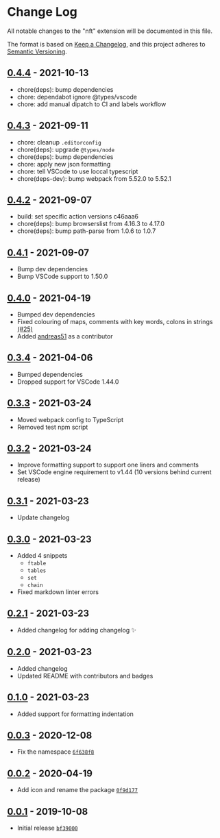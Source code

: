 # Change Log

All notable changes to the "nft" extension will be documented in this file.

The format is based on [Keep a Changelog](https://keepachangelog.com/en/1.0.0/),
and this project adheres to [Semantic Versioning](https://semver.org/spec/v2.0.0.html).

## [0.4.4] - 2021-10-13

- chore(deps): bump dependencies
- chore: dependabot ignore @types/vscode
- chore: add manual dipatch to CI and labels workflow

## [0.4.3] - 2021-09-11

- chore: cleanup `.editorconfig`
- chore(deps): upgrade `@types/node`
- chore(deps): bump dependencies
- chore: apply new json formatting
- chore: tell VSCode to use loccal typescript
- chore(deps-dev): bump webpack from 5.52.0 to 5.52.1

## [0.4.2] - 2021-09-07

- build: set specific action versions c46aaa6
- chore(deps): bump browserslist from 4.16.3 to 4.17.0
- chore(deps): bump path-parse from 1.0.6 to 1.0.7

## [0.4.1] - 2021-09-07

- Bump dev dependencies
- Bump VSCode support to 1.50.0

## [0.4.0] - 2021-04-19

- Bumped dev dependencies
- Fixed colouring of maps, comments with key words, colons in strings [(#25)](https://github.com/omBratteng/vscode-nftables/issues/25)
- Added [andreas51](https://github.com/andreas51) as a contributor

## [0.3.4] - 2021-04-06

- Bumped dependencies
- Dropped support for VSCode 1.44.0

## [0.3.3] - 2021-03-24

- Moved webpack config to TypeScript
- Removed test npm script

## [0.3.2] - 2021-03-24

- Improve formatting support to support one liners and comments
- Set VSCode engine requirement to v1.44 (10 versions behind current release)

## [0.3.1] - 2021-03-23

- Update changelog

## [0.3.0] - 2021-03-23

- Added 4 snippets
  - `ftable`
  - `tables`
  - `set`
  - `chain`
- Fixed markdown linter errors

## [0.2.1] - 2021-03-23

- Added changelog for adding changelog ✨

## [0.2.0] - 2021-03-23

- Added changelog
- Updated README with contributors and badges

## [0.1.0] - 2021-03-23

- Added support for formatting indentation

## [0.0.3] - 2020-12-08

- Fix the namespace [`6f638f8`](https://github.com/omBratteng/vscode-nftables/commit/6f638f8)

## [0.0.2] - 2020-04-19

- Add icon and rename the package [`0f9d177`](https://github.com/omBratteng/vscode-nftables/commit/0f9d177)

## [0.0.1] - 2019-10-08

- Initial release [`bf39000`](https://github.com/omBratteng/vscode-nftables/commit/bf39000)

[0.4.4]: https://github.com/omBratteng/vscode-nftables/compare/0.4.3...0.4.4
[0.4.3]: https://github.com/omBratteng/vscode-nftables/compare/0.4.2...0.4.3
[0.4.2]: https://github.com/omBratteng/vscode-nftables/compare/0.4.1...0.4.2
[0.4.1]: https://github.com/omBratteng/vscode-nftables/compare/0.4.0...0.4.1
[0.4.0]: https://github.com/omBratteng/vscode-nftables/compare/0.3.4...0.4.0
[0.3.4]: https://github.com/omBratteng/vscode-nftables/compare/0.3.3...0.3.4
[0.3.3]: https://github.com/omBratteng/vscode-nftables/compare/0.3.2...0.3.3
[0.3.2]: https://github.com/omBratteng/vscode-nftables/compare/0.3.1...0.3.2
[0.3.1]: https://github.com/omBratteng/vscode-nftables/compare/0.3.0...0.3.1
[0.3.0]: https://github.com/omBratteng/vscode-nftables/compare/0.2.1...0.3.0
[0.2.1]: https://github.com/omBratteng/vscode-nftables/compare/0.2.0...0.2.1
[0.2.0]: https://github.com/omBratteng/vscode-nftables/compare/0.1.0...0.2.0
[0.1.0]: https://github.com/omBratteng/vscode-nftables/compare/0.0.3...0.1.0
[0.0.3]: https://github.com/omBratteng/vscode-nftables/compare/0.0.2...0.0.3
[0.0.2]: https://github.com/omBratteng/vscode-nftables/compare/0.0.1...0.0.2
[0.0.1]: https://github.com/omBratteng/vscode-nftables/releases/tag/0.0.1
